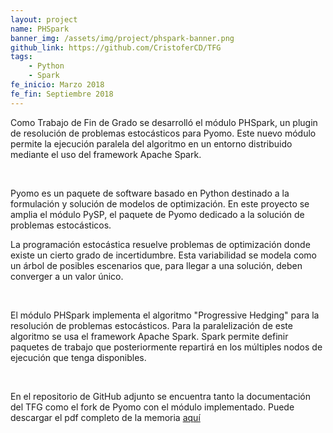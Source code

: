 ```yaml
---
layout: project
name: PHSpark
banner_img: /assets/img/project/phspark-banner.png
github_link: https://github.com/CristoferCD/TFG
tags:
    - Python
    - Spark
fe_inicio: Marzo 2018
fe_fin: Septiembre 2018
---
```


Como Trabajo de Fin de Grado se desarrolló el módulo PHSpark, un plugin de resolución de problemas estocásticos para Pyomo. Este nuevo módulo permite la ejecución paralela del algoritmo en un entorno distribuido mediante el uso del framework Apache Spark.

<br/>

Pyomo es un paquete de software basado en Python destinado a la formulación y solución de modelos de optimización. En este proyecto se amplia el módulo PySP, el paquete de Pyomo dedicado a la solución de problemas estocásticos. 

La programación estocástica resuelve problemas de optimización donde existe un cierto grado de incertidumbre. Esta variabilidad se modela como un árbol de posibles escenarios que, para llegar a una solución, deben converger a un valor único.

<br/>

El módulo PHSpark implementa el algoritmo "Progressive Hedging" para la resolución de problemas estocásticos. Para la paralelización de este algoritmo se usa el framework Apache Spark. Spark permite definir paquetes de trabajo que posteriormente repartirá en los múltiples nodos de ejecución que tenga disponibles.

<br/>

En el repositorio de GitHub adjunto se encuentra tanto la documentación del TFG como el fork de Pyomo con el módulo implementado. Puede descargar el pdf completo de la memoria [aquí](https://raw.githubusercontent.com/CristoferCD/TFG/master/Documentaci%C3%B3n/Memoria/traballo.pdf)